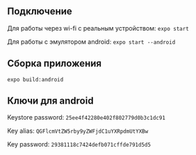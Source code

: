   ## Подключение
  
  Для работы через wi-fi с реальным устройством: `expo start`
  
  Для работы с эмулятором android: `expo start --android`
  
  ## Сборка приложения
  
  `expo build:android`
  
  ## Ключи для android
  
  Keystore password: `25ee4f42280e402f802779d0b3c1dc91`
  
  Key alias:         `QGFlcmVtZW5rby9yZWFjdC1uYXRpdmUtYXBw`
  
  Key password:      `29381118c7424defb071cffde791d5d5`